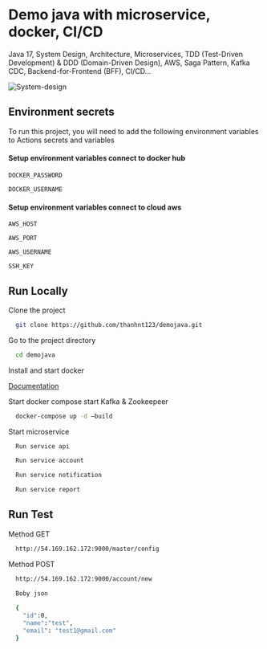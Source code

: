 # Demo java with microservice, docker, CI/CD
Java 17, System Design, Architecture, Microservices, TDD (Test-Driven Development) &amp; DDD (Domain-Driven Design), AWS, Saga Pattern, Kafka CDC, Backend-for-Frontend (BFF), CI/CD...


![System-design](https://github.com/user-attachments/assets/d1920ef0-e239-4e09-8367-94eed203d753)

## Environment secrets

To run this project, you will need to add the following environment variables to Actions secrets and variables

#### Setup environment variables connect to docker hub

`DOCKER_PASSWORD`

`DOCKER_USERNAME`

#### Setup environment variables connect to cloud aws

`AWS_HOST`

`AWS_PORT`

`AWS_USERNAME`

`SSH_KEY`

## Run Locally

Clone the project

```bash
  git clone https://github.com/thanhnt123/demojava.git
```

Go to the project directory

```bash
  cd demojava
```

Install and start docker

[Documentation](https://docs.docker.com/get-started/)

Start docker compose start Kafka & Zookeepeer

```bash
  docker-compose up -d —build
```

Start microservice

```bash
  Run service api

  Run service account

  Run service notification

  Run service report
```

## Run Test

Method GET

```bash
  http://54.169.162.172:9000/master/config
```

Method POST

```bash
  http://54.169.162.172:9000/account/new

  Boby json
	
  {
    "id":0,
    "name":"test",
    "email": "test1@gmail.com"
  }	
```
